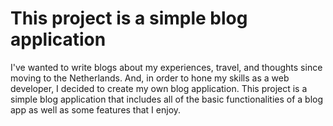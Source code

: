 # This project is a simple blog application

I've wanted to write blogs about my experiences, travel, and thoughts since moving to the Netherlands.
And, in order to hone my skills as a web developer, I decided to create my own blog application.
This project is a simple blog application that includes all of the basic functionalities of a blog app as well as some features that I enjoy.
